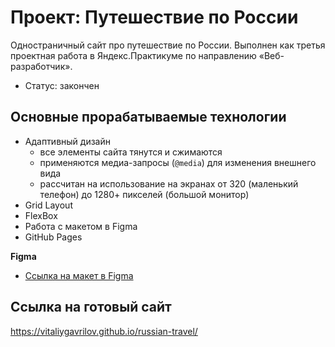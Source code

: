 # Проект: Путешествие по России

Одностраничный сайт про путешествие по России. Выполнен как третья проектная работа в Яндекс.Практикуме по направлению «Веб-разработчик».
* Статус: закончен

## Основные прорабатываемые технологии
* Адаптивный дизайн
  - все элементы сайта тянутся и сжимаются
  - применяются медиа-запросы (`@media`) для изменения внешнего вида
  - рассчитан на использование на экранах от 320 (маленький телефон) до 1280+ пикселей (большой монитор)
* Grid Layout
* FlexBox
* Работа с макетом в Figma
* GitHub Pages

**Figma**
* [Ссылка на макет в Figma](https://www.figma.com/file/5S2WSbEFL6awjVWJ0NWL8Q/Sprint-3_-Russia-_-desktop-%2B-mobile?node-id=28503%3A0)

## Ссылка на готовый сайт
https://vitaliygavrilov.github.io/russian-travel/